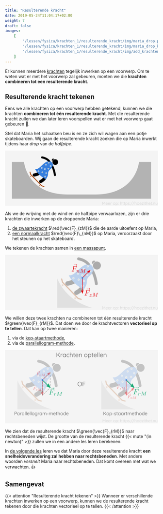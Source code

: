 ```yaml
---
title: "Resulterende kracht"
date: 2019-05-24T11:04:17+02:00
weight: 7
draft: false
images:
    [
        "/lessen/fysica/krachten_1/resulterende_kracht/img/maria_drop.png",
        "/lessen/fysica/krachten_1/resulterende_kracht/img/maria_drop_krachten.png",
        "/lessen/fysica/krachten_1/resulterende_kracht/img/add_krachten.png",
    ]
---
```


Er kunnen meerdere [krachten](intro) tegelijk inwerken op een voorwerp. Om
te weten wat er met het voorwerp zal gebeuren, moeten we die **krachten
combineren tot een resulterende kracht**.

## Resulterende kracht tekenen

Eens we alle krachten op een voorwerp hebben getekend, kunnen we die krachten
**combineren tot één resulterende kracht**. Met die resulterende kracht zullen
we dan later leren voorspellen wat er met het voorwerp gaat gebeuren 🔮.

Stel dat Maria het schaatsen beu is en ze zich wil wagen aan een potje
skateboarden. Wij gaan de resulterende kracht zoeken die op Maria inwerkt
tijdens haar _drop_ van de _halfpipe_.

![](img/maria_drop.png)

Als we de wrijving met de wind en de halfpipe verwaarlozen, zijn er drie
krachten die inwerken op de droppende Maria:

1. [de zwaartekracht](zwaartekracht) $\red{\vec{F}_{zM}}$ die de aarde uitoefent
   op Maria,
2. [een normaalkracht](normaalkracht) $\red{\vec{F}\_{nM}}$ op Maria, veroorzaakt door
   het steunen op het skateboard.

We tekenen de krachten samen in [een
massapunt](kracht_op_voorwerp/#leg-alle-krachten-samen-in-een-massapunt).

![Krachten tekenen in massapunt](img/maria_drop_krachten.png)

We willen deze twee krachten nu combineren tot één resulterende kracht
$\green{\vec{F}_{rM}}$. Dat doen we door de krachtvectoren **vectorieel op te tellen**.
Dat kan op twee manieren:

1. via de
   [kop-staartmethode](../../wiskunde/vector_1/grafisch_optellen/#kop-staartmethode),
2. via de [parallellogram-methode](../../wiskunde/vector_1/grafisch_optellen/#parallellogram-methode).

![Resulterende kracht tekenen](img/add_krachten.png)

We zien dat de resulterende kracht $\green{\vec{F}_{rM}}$ naar rechtsbeneden wijst.
De grootte van de resulterende kracht {{< mute "(in newton)" >}} zullen we in een
andere les leren berekenen.

In [de volgende les](snelheidsverandering) leren we dat Maria door deze
resulterende kracht **een snelheidsverandering zal hebben naar rechtsbeneden**.
Met andere woorden _versnelt_ Maria naar rechtsbeneden. Dat komt overeen met wat
we verwachten. 👍

## Samengevat

{{< attention "Resulterende kracht tekenen" >}}
Wanneer er verschillende krachten inwerken op een voorwerp, kunnen we de
resulterende kracht tekenen door die krachten vectorieel op te tellen.
{{< /attention >}}
